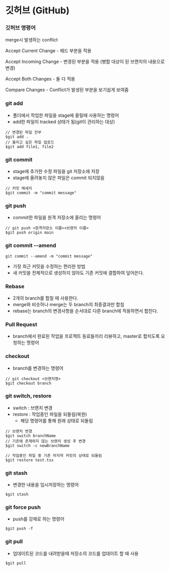 # 깃허브 (GitHub)

### 깃허브 명령어

merge시 발생하는 conflict

Accept Current Change - 헤드 부분을 적용

Accept Incoming Change - 변경된 부분을 적용 (병합 대상이 된 브랜치의 내용으로 변경)

Accept Both Changes - 둘 다 적용

Compare Changes - Conflict가 발생된 부분을 보기쉽게 보여줌

### git add

- 폴더에서 작업한 파일을 stage에 올릴때 사용하는 명령어
- add한 파일이 tracked 상태가 됨(git이 관리하는 대상)

```
// 변경된 파일 전부
$git add .
// 올리고 싶은 파일 업로드
$git add file1, file2
```

### git commit

- stage에 추가한 수정 파일을 git 저장소에 저장
- stage에 올려놓지 않은 파일은 commit 되지않음

```
// 커밋 메세지
$git commit -m "commit message"
```

### git push

- commit한 파일을 원격 저장소에 올리는 명령어

```
// git push <원격저장소 이름><브랜치 이름>
$git push origin main
```

### git commit --amend

    git commit --amend -m "commit message"

- 가장 최근 커밋을 수정하는 편리한 방법
- 새 커밋을 전체적으로 생성하지 않아도 기존 커밋에 결합하여 덮어쓴다.

### Rebase

- 2개의 branch를 합칠 때 사용한다.
- merge와 비슷하나 merge는 두 branch의 최종결과만 합침
- rebase는 branch의 변경사항을 순서대로 다른 branch에 적용하면서 합친다.

### Pull Request

- branch에서 완료된 작업을 프로젝트 동료들끼리 리뷰하고, master로 합치도록 요청하는 명령어

### checkout

- branch를 변경하는 명령어

```
// git checkout <브랜치명>
$git checkout branch
```

### git switch, restore

- switch : 브랜치 변경
- restore : 작업중인 파일을 되돌림(복원)
  - 해당 명령어를 통해 원래 상태로 되돌림

```
// 브랜치 변경
$git switch branchName
// 기존에 존재하지 않는 브랜치 생성 후 변경
$git switch -c newBranchName

// 작업중인 파일 중 기존 마지막 커밋의 상태로 되돌림
$git restore test.tsx
```

### git stash

- 변경한 내용을 임시저장하는 명령어

```
$git stash
```

### git force push

- push를 강제로 하는 명령어

```
$git push -f
```

### git pull

- 업데이트된 코드를 내려받을때 저장소의 코드를 업데이트 할 때 사용

```
$git pull
```

